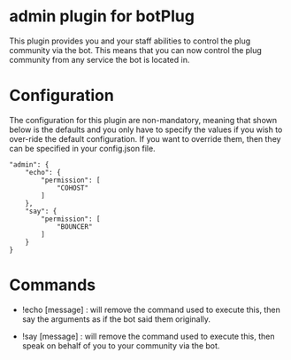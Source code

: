 # admin plugin for botPlug

This plugin provides you and your staff abilities to control the plug community via the bot. This means that you can now control the plug community from any service the bot is located in.

# Configuration

The configuration for this plugin are non-mandatory, meaning that shown below is the defaults and you only have to specify the values if you wish to over-ride the default configuration. If you want to override them, then they can be specified in your config.json file.

    "admin": {
        "echo": {
            "permission": [
                "COHOST"
            ]
        },
        "say": {
            "permission": [
                "BOUNCER"
            ]
        }
    }

# Commands

- !echo [message] : will remove the command used to execute this, then say the arguments as if the bot said them originally.

- !say [message] : will remove the command used to execute this, then speak on behalf of you to your community via the bot.